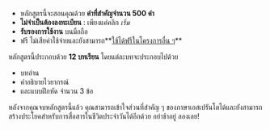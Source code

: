 - หลักสูตรนี้จะสอนคุณด้วย **คำที่สำคัญจำนวน 500 คำ**
- **ไม่จำเป็นต้องลงทะเบียน** : เพียงแค่คลิก *เริ่ม*
- **รับรองการใช้งาน** บนมือถือ
- ฟรี ไม่เสียค่าใช้จ่ายและยังสามารถ**[ใช้ได้ฟรีในโครงการอื่น ๆ](https://github.com/Esperanto/kurso-zagreba-metodo)**

หลักสูตรนี้ประกอบด้วย **12 บทเรียน** โดยแต่ละบทจะประกอบไปด้วย

- บทอ่าน
- คำอธิบายไวยากรณ์
- และแบบฝึกหัด จำนวน 3 ข้อ

หลังจากคุณจบหลักสูตรนี้แล้ว คุณสามารถเข้าใจส่วนที่สำคัญ ๆ ของภาษาเอสเปรันโตได้และยังสามารถสร้างประโยคสำหรับการสื่อสารในชีวิตประจำวันได้อีกด้วย  อย่าช้าอยู่ ลองเลย!
